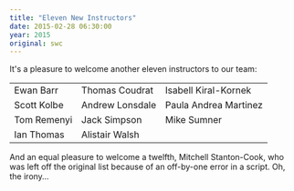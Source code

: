 ```yaml
---
title: "Eleven New Instructors"
date: 2015-02-28 06:30:00
year: 2015
original: swc
---
```

<p>
  It's a pleasure to welcome another eleven instructors to our team:
</p>
<table class="table table-striped">
  <tr>
    <td>Ewan Barr</td>
    <td>Thomas Coudrat</td>
    <td>Isabell Kiral-Kornek</td>
  </tr>
  <tr>
    <td>Scott Kolbe</td>
    <td>Andrew Lonsdale</td>
    <td>Paula Andrea Martinez</td>
  </tr>
  <tr>
    <td>Tom Remenyi</td>
    <td>Jack Simpson</td>
    <td>Mike Sumner</td>
  </tr>
  <tr>
    <td>Ian Thomas</td>
    <td>Alistair Walsh</td>
    <td></td>
  </tr>
</table>
<p>
  And an equal pleasure to welcome a twelfth,
  Mitchell Stanton-Cook,
  who was left off the original list because of an off-by-one error in a script.
  Oh, the irony…
</p>
